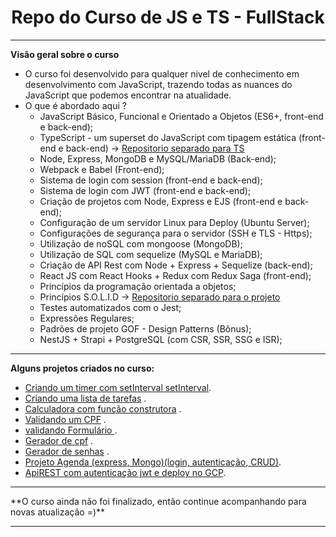 <h1 align="center"> Repo do Curso de JS e TS - FullStack</h1>
<hr/>

**Visão geral sobre o curso**

- O curso foi desenvolvido para qualquer nivel de conhecimento em desenvolvimento com JavaScript, trazendo todas as nuances do JavaScript que podemos encontrar na atualidade.
- O que é abordado aqui ?
  - JavaScript Básico, Funcional e Orientado a Objetos (ES6+, front-end e back-end);
  - TypeScript - um superset do JavaScript com tipagem estática (front-end e back-end) -> <a href="https://github.com/eulucasm/curso-TS" target="_blank">Repositorio separado para TS</a>
  - Node, Express, MongoDB e MySQL/MariaDB (Back-end);
  - Webpack e Babel (Front-end);
  - Sistema de login com session (front-end e back-end);
  - Sistema de login com JWT (front-end e back-end);
  - Criação de projetos com Node, Express e EJS (front-end e back-end);
  - Configuração de um servidor Linux para Deploy (Ubuntu Server);
  - Configurações de segurança para o servidor (SSH e TLS - Https);
  - Utilização de noSQL com mongoose (MongoDB);
  - Utilização de SQL com sequelize (MySQL e MariaDB);
  - Criação de API Rest com Node + Express + Sequelize (back-end);
  - React JS com React Hooks + Redux com Redux Saga (front-end);
  - Princípios da programação orientada a objetos;
  - Princípios S.O.L.I.D -> <a href="https://github.com/eulucasm/typescriptsolid" target="_blank">Repositorio separado para o projeto</a>
  - Testes automatizados com o Jest;
  - Expressões Regulares;
  - Padrões de projeto GOF - Design Patterns (Bônus);
  - NestJS + Strapi + PostgreSQL (com CSR, SSR, SSG e ISR);
<hr/>

**Alguns projetos criados no curso:**

- <a href="https://github.com/eulucasm/curso-js-ts/tree/master/Se%C3%A7%C3%A3o%202%20-%20Logica/28%20-%20Criando%20um%20timer%20com%20setInterval" target="_blank">Criando um timer com setInterval setInterval</a>.
- <a href="https://github.com/eulucasm/curso-js-ts/tree/master/Se%C3%A7%C3%A3o%202%20-%20Logica/29%20-%20Criando%20uma%20lista%20de%20tarefas" target="_blank">Criando uma lista de tarefas</a> .
- <a href="https://github.com/eulucasm/curso-js-ts/tree/master/Se%C3%A7%C3%A3o%203%20-%20JavaScript%20Fun%C3%A7%C3%B5es%20(Avan%C3%A7ado)/11%20-%20Calculadora%20com%20fun%C3%A7%C3%A3o%20construtora(calculadora2)" target="_blank">Calculadora com função construtora</a> .
- <a href="https://github.com/eulucasm/curso-js-ts/tree/master/Se%C3%A7%C3%A3o%205%20-%20JavaScript%20Objetos%20e%20prototypes%20(Avan%C3%A7ado)/08%20-%20Exercicio%20-%20Validando%20um%20CPF(algoritimo)" target="_blank">Validando um CPF</a> .
- <a href="https://github.com/eulucasm/curso-js-ts/tree/master/Se%C3%A7%C3%A3o%206%20-%20JavaScript%20Orientada%20a%20Objetos%20-%20POO/07%20-%20validando%20Formul%C3%A1rio%20(usando%20classes)" target="_blank">validando Formulário </a> .
- <a href="https://github.com/eulucasm/curso-js-ts/tree/master/Se%C3%A7%C3%A3o%208%20-%20JavaScript%20Tooling%20e%20ES6%20Modules%20-%20M%C3%B3dulos/07-Gerador-de-cpf" target="_blank">Gerador de cpf</a> .
- <a href="https://github.com/eulucasm/curso-js-ts/tree/master/Se%C3%A7%C3%A3o%208%20-%20JavaScript%20Tooling%20e%20ES6%20Modules%20-%20M%C3%B3dulos/08-Gerador-de-senhas" target="_blank">Gerador de senhas</a> .
- <a href="https://github.com/eulucasm/curso-js-ts/tree/master/Se%C3%A7%C3%A3o10-ProjetoAgenda" target="_blank">Projeto Agenda (express, Mongo)(login, autenticação, CRUD)</a>.
- <a href="https://github.com/eulucasm/curso-js-ts/tree/master/api_rest" target="_blank">ApiREST com autenticação jwt e deploy no GCP</a>.





<hr/>
**O curso ainda não foi finalizado, então continue acompanhando para novas atualização =)**
<hr/>
